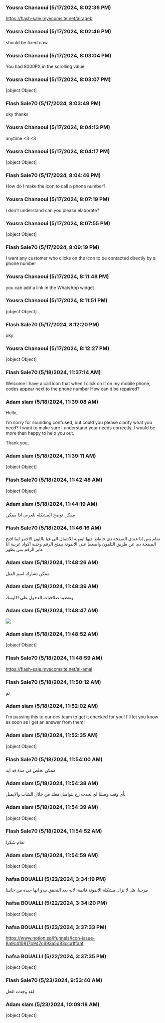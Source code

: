 ### Yousra Chanaoui (5/17/2024, 8:02:36 PM)

https://flash-sale.myecomsite.net/alrageb

### Yousra Chanaoui (5/17/2024, 8:02:46 PM)

should be fixed now

### Yousra Chanaoui (5/17/2024, 8:03:04 PM)

You had 8000PX in the scrolling value

### Yousra Chanaoui (5/17/2024, 8:03:07 PM)

[object Object]

### Flash Sale70 (5/17/2024, 8:03:49 PM)

oky thanks

### Yousra Chanaoui (5/17/2024, 8:04:13 PM)

anytime <3 <3

### Yousra Chanaoui (5/17/2024, 8:04:17 PM)

[object Object]

### Flash Sale70 (5/17/2024, 8:04:46 PM)

How do I make the icon to call a phone number?

### Yousra Chanaoui (5/17/2024, 8:07:19 PM)

I don't understand can you please elaborate?

### Yousra Chanaoui (5/17/2024, 8:07:55 PM)

[object Object]

### Flash Sale70 (5/17/2024, 8:09:19 PM)

I want any customer who clicks on the icon to be contacted directly by a phone number

### Yousra Chanaoui (5/17/2024, 8:11:48 PM)

you can add a link in the WhatsApp widget

### Yousra Chanaoui (5/17/2024, 8:11:51 PM)

[object Object]

### Flash Sale70 (5/17/2024, 8:12:20 PM)

oky

### Yousra Chanaoui (5/17/2024, 8:12:27 PM)

[object Object]

### Flash Sale70 (5/18/2024, 11:37:14 AM)

Welcome
I have a call icon that when I click on it on my mobile phone, codes appear next to the phone number
How can it be repaired?

### Adam slam (5/18/2024, 11:39:08 AM)

Hello,



I’m sorry for sounding confused, but could you please clarify what you need? I want to make sure I understand your needs correctly.  I would be more than happy to help you out.



Thank you,

### Adam slam (5/18/2024, 11:39:11 AM)

[object Object]

### Flash Sale70 (5/18/2024, 11:42:48 AM)

[object Object]

### Adam slam (5/18/2024, 11:44:19 AM)

ممكن توضح المشكله بلعربي اذا ممكن

### Flash Sale70 (5/18/2024, 11:46:16 AM)

تمام بس انا عندى الصفحة دى حاطط فيها ايقونة للاتصال الى هيا باللون الاحمر لما افتح الصفحة دى عن طريق التلفون واضغط على الايقونة بيفتح الرقم وجنبة اكواد عريبة انا عايز الرقم بس يظهر

### Adam slam (5/18/2024, 11:48:26 AM)

ممكن تشارك اسم الفنل

### Adam slam (5/18/2024, 11:48:39 AM)

وتعطينا صلاحيات الدخول على اكاونتك

### Adam slam (5/18/2024, 11:48:47 AM)

![](https://storage.crisp.chat/users/upload/operator/77cc42314787b400/d35cced9-c1a9-49e7-9b4b-827547_1r8fjjc.png)

### Adam slam (5/18/2024, 11:48:52 AM)

[object Object]

### Flash Sale70 (5/18/2024, 11:48:59 AM)

https://flash-sale.myecomsite.net/al-amal

### Flash Sale70 (5/18/2024, 11:50:12 AM)

نم

### Adam slam (5/18/2024, 11:52:02 AM)

I'm passing this to our dev team to get it checked for you! I'll let you know as soon as i get an answer from them!

### Adam slam (5/18/2024, 11:52:35 AM)

[object Object]

### Flash Sale70 (5/18/2024, 11:54:00 AM)

ممكن تخلص فى مدة قد اية

### Adam slam (5/18/2024, 11:54:38 AM)

بأي وقت وصلنا اي تحدث رح نتواصل معك من خلال الشات والايميل

### Adam slam (5/18/2024, 11:54:39 AM)

[object Object]

### Flash Sale70 (5/18/2024, 11:54:52 AM)

تمام شكرا

### Adam slam (5/18/2024, 11:54:59 AM)

[object Object]

### hafsa BOUALLI (5/22/2024, 3:34:19 PM)

مرحبا، 
هل لا تزال مشكلة الايقونة قائمة، لانه بعد التحقق يبدو انها جيدة من جانبنا

### hafsa BOUALLI (5/22/2024, 3:34:20 PM)

[object Object]

### hafsa BOUALLI (5/22/2024, 3:37:33 PM)

https://www.notion.so/lfunnels/Icon-issue-8a9c410817b947c693a5d83cca1ffaaf

### hafsa BOUALLI (5/22/2024, 3:37:35 PM)

[object Object]

### Flash Sale70 (5/23/2024, 9:53:40 AM)

لقد وجدت الحل

### Adam slam (5/23/2024, 10:09:18 AM)

[object Object]
